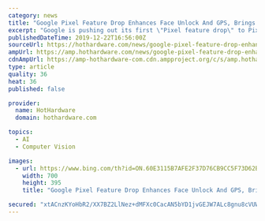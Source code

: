 ```yaml
---
category: news
title: "Google Pixel Feature Drop Enhances Face Unlock And GPS, Brings eSIM To T-Mobile Pixel 4"
excerpt: "Google is pushing out its first \"Pixel feature drop\" to Pixel 4 XL and and Pixel 4 owners, and with comes a handful of new features and improved capabilities, such as better facial recognition when using your mug to unlock your handset. What exactly is a Pixel feature drop, though, and how does it differ from Google's regular updates?"
publishedDateTime: 2019-12-22T16:56:00Z
sourceUrl: https://hothardware.com/news/google-pixel-feature-drop-enhances-face-unlock-gps-esim-t-mobile
ampUrl: https://amp.hothardware.com/news/google-pixel-feature-drop-enhances-face-unlock-gps-esim-t-mobile
cdnAmpUrl: https://amp-hothardware-com.cdn.ampproject.org/c/s/amp.hothardware.com/news/google-pixel-feature-drop-enhances-face-unlock-gps-esim-t-mobile
type: article
quality: 36
heat: 36
published: false

provider:
  name: HotHardware
  domain: hothardware.com

topics:
  - AI
  - Computer Vision

images:
  - url: https://www.bing.com/th?id=ON.60E3115B7AFE2F37D76CB9CC5F73D62B
    width: 700
    height: 395
    title: "Google Pixel Feature Drop Enhances Face Unlock And GPS, Brings eSIM To T-Mobile Pixel 4"

secured: "xtACnzKYoHbR2/XX7BZ2LlNez+dMFXc0CacAN5bYD1jvGEJW7ALc8gnu8cVUW4hQyH2AqZqPhWPPLSBcWYDE3054D1iwMKUr02T8obV3kGFdxHN07j+mPdYB6viw1Jd2jEkfZMFwsbzSmfZk4xVP7/xC+3IkeXZf0Rai7SupBk8GrVQrFxUrnyB6fqxSEwafgQV8AcZpPhFAsXJ65VZ3mj0gHQYQZqzfvLaZ0b/jE154LIMkri6BnMuX7w/N3RmbwGpAaQ93ja4dnxmVdMNTRA==;ChIHy9/v2Q6AkSpDOmKMHA=="
---
```


